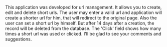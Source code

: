 This application was developed for url management. It allows you to create, edit and delete short urls. The user may enter a valid url and application will create a shorter url for him, that will redirect to the original page. Also the user can set a short url by himself. But after 14 days after a creation, the record will be deleted from the database. The 'Click' field shows how many times a short url was used or clicked.
I'll be glad to see your comments and suggestions.
